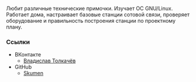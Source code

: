 Любит различные технические примочки. Изучает ОС GNU/Linux. Работает дома, настраивает базовые станции сотовой связи, проверяет оборудование и правильность построения станции по проектному плану.

### Ссылки

- ВКонтакте
  - [Владислав Толкачёв](https://vk.com/id226641107)
- GitHub
  - [Skumen](https://github.com/Skumen)
